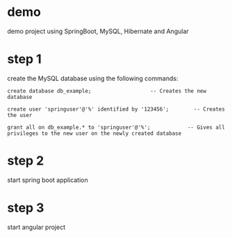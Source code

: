# demo
demo project using SpringBoot, MySQL, Hibernate and Angular

# step 1
create the MySQL database using the following commands:

```
create database db_example;                   -- Creates the new database

create user 'springuser'@'%' identified by '123456';        -- Creates the user

grant all on db_example.* to 'springuser'@'%';            -- Gives all privileges to the new user on the newly created database
```

# step 2
start spring boot application

# step 3
start angular project

